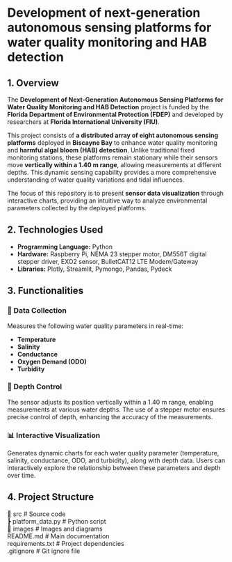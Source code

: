 # **Development of next-generation autonomous sensing platforms for water quality monitoring and HAB detection**  

## **1. Overview**  
The **Development of Next-Generation Autonomous Sensing Platforms for Water Quality Monitoring and HAB Detection** project is funded by the **Florida Department of Environmental Protection (FDEP)** and developed by researchers at **Florida International University (FIU)**.  

This project consists of **a distributed array of eight autonomous sensing platforms** deployed in **Biscayne Bay** to enhance water quality monitoring and **harmful algal bloom (HAB) detection**. Unlike traditional fixed monitoring stations, these platforms remain stationary while their sensors move **vertically within a 1.40 m range**, allowing measurements at different depths. This dynamic sensing capability provides a more comprehensive understanding of water quality variations and tidal influences.  

The focus of this repository is to present **sensor data visualization** through interactive charts, providing an intuitive way to analyze environmental parameters collected by the deployed platforms.    

## **2. Technologies Used**  
- **Programming Language:** Python  
- **Hardware:** Raspberry Pi, NEMA 23 stepper motor, DM556T digital stepper driver, EXO2 sensor, BulletCAT12 LTE Modem/Gateway 
- **Libraries:** Plotly, Streamlit, Pymongo, Pandas, Pydeck

## **3. Functionalities**  

### 📡 Data Collection  
Measures the following water quality parameters in real-time:  
- **Temperature**  
- **Salinity**  
- **Conductance**  
- **Oxygen Demand (ODO)**  
- **Turbidity**  

### 🔄 Depth Control  
The sensor adjusts its position vertically within a 1.40 m range, enabling measurements at various water depths. The use of a stepper motor ensures precise control of depth, enhancing the accuracy of the measurements.  

### 📊 Interactive Visualization  
Generates dynamic charts for each water quality parameter (temperature, salinity, conductance, ODO, and turbidity), along with depth data. Users can interactively explore the relationship between these parameters and depth over time.    

## **4. Project Structure**  
📂 src                # Source code  
 ┣ platform_data.py   # Python script  
 📂 images            # Images and diagrams  
README.md             # Main documentation  
requirements.txt      # Project dependencies  
.gitignore            # Git ignore file  

  